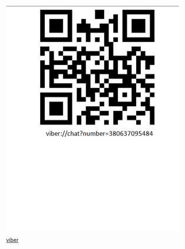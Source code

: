 
<!--
[![Viber](https://github.com/bondpy202212/Files/blob/main/viber/Viber.png)](://viber://chat?number=380637095484)
-->

[![Viber](https://github.com/bondpy202212/Files/blob/main/viber/Viber.png)](viber://chat?number=380637095484)

[viber](viber://chat?number=380637095484)
